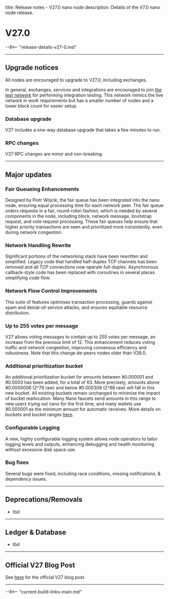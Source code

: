 title: Release notes - V27.0 nano node
description: Details of the V7.0 nano node release.

# V27.0

--8<-- "release-details-v27-0.md"

---

## Upgrade notices

All nodes are encouraged to upgrade to V27.0, including exchanges.

In general, exchanges, services and integrations are encouraged to join [the test network](../running-a-node/test-network.md) for performing integration testing. This network mimics the live network in work requirements but has a smaller number of nodes and a lower block count for easier setup.

### Database upgrade

V27 includes a one-way database upgrade that takes a few minutes to run.

### RPC changes

V27 RPC changes are  minor and non-breaking.

---

## Major updates

### Fair Queueing Enhancements
Designed by Piotr Wójcik, the fair queue has been integrated into the nano node, ensuring equal processing time for each network peer. The fair queue orders requests in a fair, round-robin fashion, which is needed by several components in the node, including block, network message, bootstrap request, and vote request processing. These fair queues help ensure that higher priority transactions are seen and prioritized more consistently, even during network congestion.

### Network Handling Rewrite
Significant portions of the networking stack have been rewritten and simplified. Legacy code that handled half-duplex TCP channels has been removed and all TCP connections now operate full-duplex. Asynchronous callback-style code has been replaced with coroutines in several places simplifying code flow.

### Network Flow Control Improvements
This suite of features optimises transaction processing, guards against spam and denial-of-service attacks, and ensures equitable resource distribution.

### Up to 255 votes per message
V27 allows voting messages to contain up to 255 votes per message, an increase from the previous limit of 12. This enhancement reduces voting traffic and network congestion, improving consensus efficiency and robustness. Note that this change de-peers nodes older than V26.0.

### Additional prioritization bucket
An additional prioritization bucket for amounts between Ӿ0.000001 and Ӿ0.0003 has been added, for a total of 63. More precisely, amounts above Ӿ0.0000006 (2^79 raw) and below Ӿ0.000309 (2^88 raw) will fall in this new bucket. All existing buckets remain unchanged to minimize the impact of bucket reallocation. Many Nano faucets send amounts in this range to new users trying out nano for the first time, and many wallets use Ӿ0.000001 as the minimum amount for automatic receives. More details on buckets and bucket ranges [here](../protocol-design/spam-work-and-prioritization.md/#prioritization-details).  

### Configurable Logging
A new, highly configurable logging system allows node operators to tailor logging levels and outputs, enhancing debugging and health monitoring without excessive disk space use.

### Bug fixes
Several bugs were fixed, including race conditions, missing notifications, & dependency issues.

---

## Deprecations/Removals

* tbd

---

## Ledger & Database
* tbd

---

## Official V27 Blog Post
See [here](https://nano.org/en/blog/v27-denarius-preview--eb8bceac) for the official V27 blog post.

---

--8<-- "current-build-links-main.md"
